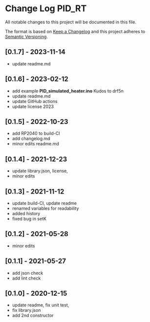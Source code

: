 # Change Log PID_RT

All notable changes to this project will be documented in this file.

The format is based on [Keep a Changelog](http://keepachangelog.com/)
and this project adheres to [Semantic Versioning](http://semver.org/).


## [0.1.7] - 2023-11-14
- update readme.md


## [0.1.6] - 2023-02-12
- add example **PID_simulated_heater.ino** Kudos to drf5n
- update readme.md
- update GitHub actions
- update license 2023

## [0.1.5] - 2022-10-23
- add RP2040 to build-CI
- add changelog.md
- minor edits readme.md

## [0.1.4] - 2021-12-23
- update library.json, license, 
- minor edits

## [0.1.3] - 2021-11-12
- update build-CI, update readme
- renamed variables for readability
- added history
- fixed bug in setK

## [0.1.2] - 2021-05-28
- minor edits

## [0.1.1] - 2021-05-27
- add json check
- add lint check

## [0.1.0] - 2020-12-15
- update readme, fix unit test, 
- fix library.json
- add 2nd constructor

